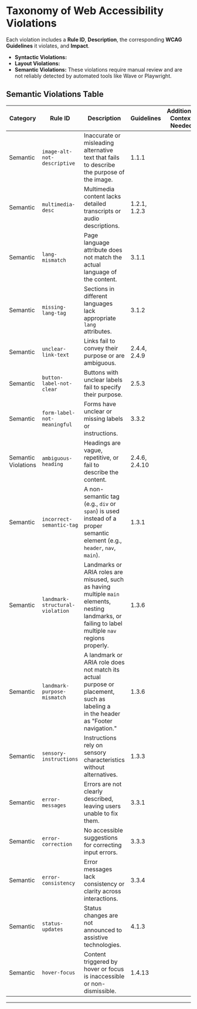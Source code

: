 # Taxonomy of Web Accessibility Violations

Each violation includes a **Rule ID**, **Description**, the corresponding **WCAG Guidelines** it violates, and **Impact**.

- **Syntactic Violations:**
- **Layout Violations:**
- **Semantic Violations:** These violations require manual review and are not reliably detected by automated tools like Wave or Playwright. 

## Semantic Violations Table

| **Category**           | **Rule ID**           | **Description**                                                                                       | **Guidelines**    | **Additional Context Needed** | 
|-------------------------|-----------------------|-------------------------------------------------------------------------------------------------------|-------------------|-------------------|
| Semantic      | `image-alt-not-descriptive`      | Inaccurate or misleading alternative text that fails to describe the purpose of the image.            | 1.1.1             |   |
| Semantic      | `multimedia-desc`    | Multimedia content lacks detailed transcripts or audio descriptions.                                  | 1.2.1, 1.2.3      |   |
| Semantic      | `lang-mismatch`      | Page language attribute does not match the actual language of the content.                            | 3.1.1             |   |
| Semantic      | `missing-lang-tag`   | Sections in different languages lack appropriate `lang` attributes.                                   | 3.1.2             |   |
| Semantic      | `unclear-link-text`  | Links fail to convey their purpose or are ambiguous.                                                  | 2.4.4, 2.4.9      |   |
| Semantic      | `button-label-not-clear`       | Buttons with unclear labels fail to specify their purpose.                                            | 2.5.3             |   |
| Semantic      | `form-label-not-meaningful`         | Forms have unclear or missing labels or instructions.                                                 | 3.3.2             | 
| Semantic Violations     | `ambiguous-heading`  | Headings are vague, repetitive, or fail to describe the content.                                      | 2.4.6, 2.4.10     |   |
| Semantic      | `incorrect-semantic-tag`    | A non-semantic tag (e.g., `div` or `span`) is used instead of a proper semantic element (e.g., `header`, `nav`, `main`).                                      | 1.3.1             |   |
| Semantic      | `landmark-structural-violation`    |  Landmarks or ARIA roles are misused, such as having multiple `main` elements, nesting landmarks, or failing to label multiple `nav` regions properly.                                         | 1.3.6           |   |
| Semantic      | `landmark-purpose-mismatch` | A landmark or ARIA role does not match its actual purpose or placement, such as labeling a <nav> in the header as "Footer navigation."                                          | 1.3.6             |   |
| Semantic      | `sensory-instructions`| Instructions rely on sensory characteristics without alternatives.                                    | 1.3.3             |   |
| Semantic      | `error-messages`     | Errors are not clearly described, leaving users unable to fix them.                                   | 3.3.1             |   |
| Semantic      | `error-correction`   | No accessible suggestions for correcting input errors.                                                | 3.3.3             |   |
| Semantic      | `error-consistency`  | Error messages lack consistency or clarity across interactions.                                       | 3.3.4             |   |
| Semantic      | `status-updates`     | Status changes are not announced to assistive technologies.                                           | 4.1.3             |   |
| Semantic      | `hover-focus`        | Content triggered by hover or focus is inaccessible or non-dismissible.                               | 1.4.13            |   |

---

